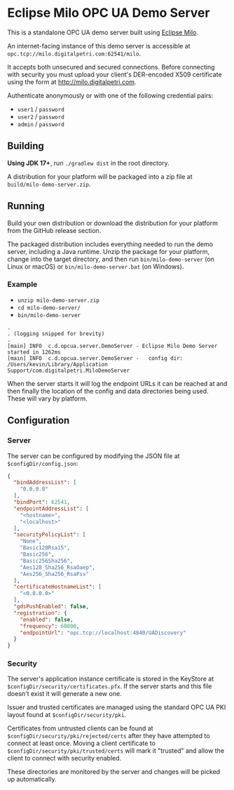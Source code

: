 # Eclipse Milo OPC UA Demo Server

This is a standalone OPC UA demo server built using [Eclipse Milo](https://github.com/eclipse/milo).

An internet-facing instance of this demo server is accessible at `opc.tcp://milo.digitalpetri.com:62541/milo`.

It accepts both unsecured and secured connections. Before connecting with security you must upload your client's DER-encoded X509 certificate using the form at http://milo.digitalpetri.com.

Authenticate anonymously or with one of the following credential pairs:
- `user1` / `password`
- `user2` / `password`
- `admin` / `password`

## Building

**Using JDK 17+**, run `./gradlew dist` in the root directory.

A distribution for your platform will be packaged into a zip file at `build/milo-demo-server.zip`.

## Running

Build your own distribution or download the distribution for your platform from the GitHub release section.

The packaged distribution includes everything needed to run the demo server, including a Java runtime. Unzip the package for your platform, change into the target directory, and then run `bin/milo-demo-server` (on Linux or macOS) or `bin/milo-demo-server.bat` (on Windows).

### Example

- `unzip milo-demo-server.zip`
- `cd milo-demo-server/`
- `bin/milo-demo-server`

```
.
. (logging snipped for brevity)
.
[main] INFO  c.d.opcua.server.DemoServer - Eclipse Milo Demo Server started in 1262ms
[main] INFO  c.d.opcua.server.DemoServer -   config dir: /Users/kevin/Library/Application Support/com.digitalpetri.MiloDemoServer
```

When the server starts it will log the endpoint URLs it can be reached at and then finally the location of the config and data directories being used. These will vary by platform.

## Configuration

### Server

The server can be configured by modifying the JSON file at `$configDir/config.json`:
```json
{
  "bindAddressList": [
    "0.0.0.0"
  ],
  "bindPort": 62541,
  "endpointAddressList": [
    "<hostname>",
    "<localhost>"
  ],
  "securityPolicyList": [
    "None",
    "Basic128Rsa15",
    "Basic256",
    "Basic256Sha256",
    "Aes128_Sha256_RsaOaep",
    "Aes256_Sha256_RsaPss"
  ],
  "certificateHostnameList": [
    "<0.0.0.0>"
  ],
  "gdsPushEnabled": false,
  "registration": {
    "enabled": false,
    "frequency": 60000,
    "endpointUrl": "opc.tcp://localhost:4840/UADiscovery"
  }
}
```

### Security

The server's application instance certificate is stored in the KeyStore at `$configDir/security/certificates.pfx`. If the server starts and this file doesn't exist it will generate a new one.

Issuer and trusted certificates are managed using the standard OPC UA PKI layout found at `$configDir/security/pki`.

Certificates from untrusted clients can be found at `$configDir/security/pki/rejected/certs` after they have attempted to connect at least once. Moving a client certificate to `$configDir/security/pki/trusted/certs` will mark it "trusted" and allow the client to connect with security enabled. 

These directories are monitored by the server and changes will be picked up automatically.
